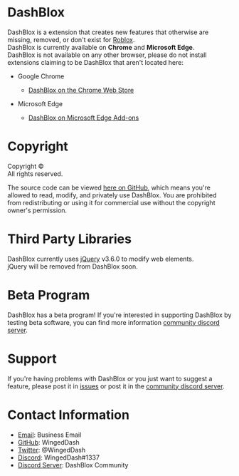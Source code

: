 # DashBlox
DashBlox is a extension that creates new features that otherwise are missing, removed, or don't exist for [Roblox](https://www.roblox.com/).\
DashBlox is currently available on **Chrome** and **Microsoft Edge**.\
DashBlox is not available on any other browser, please do not install extensions claiming to be DashBlox that aren't located here:
* Google Chrome
    * [DashBlox on the Chrome Web Store](https://chrome.google.com/webstore/detail/dashblox/ogffnhpicoghhpcbememhijlbdejchjb)

* Microsoft Edge
    * [DashBlox on Microsoft Edge Add-ons](https://microsoftedge.microsoft.com/addons/detail/dashblox/fdplbdkcchjedlpbdfpcnanbbgjghace)

# Copyright
Copyright ©\
All rights reserved.

The source code can be viewed [here on GitHub](https://github.com/WingedDash/DashBlox), which means you're allowed to read, modify, and privately use DashBlox. You are prohibited from redistributing or using it for commercial use without the copyright owner's permission.

# Third Party Libraries
DashBlox currently uses [jQuery](https://jquery.com/) v3.6.0 to modify web elements.\
jQuery will be removed from DashBlox soon.

# Beta Program
DashBlox has a beta program! If you're interested in supporting DashBlox by testing beta software, you can find more information [community discord server](https://discord.com/servers/dashblox-community-723207239661387887).

# Support
If you're having problems with DashBlox or you just want to suggest a feature, please post it in [issues](https://github.com/WingedDash/DashBlox/issues) or post it in the [community discord server](https://discord.com/servers/dashblox-community-723207239661387887).

# Contact Information
* [Email](mailto:wingeddashbusiness@gmail.com): Business Email
* [GitHub](https://github.com/WingedDash): WingedDash
* [Twitter](https://twitter.com/WingedDash): @WingedDash
* [Discord](https://discord.com/): WingedDash#1337
* [Discord Server](https://discord.com/servers/dashblox-community-723207239661387887): DashBlox Community